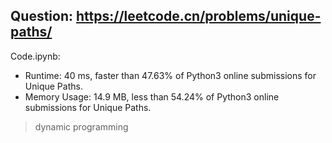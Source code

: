 ## Question: https://leetcode.cn/problems/unique-paths/

Code.ipynb:
* Runtime: 40 ms, faster than 47.63% of Python3 online submissions for Unique Paths.
* Memory Usage: 14.9 MB, less than 54.24% of Python3 online submissions for Unique Paths.
> dynamic programming

